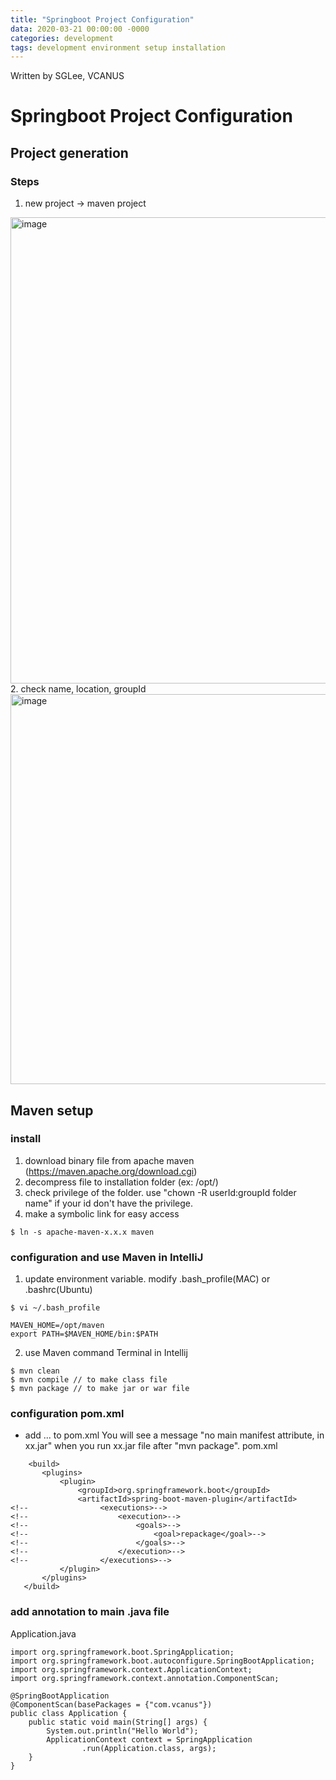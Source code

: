 ```yaml
---
title: "Springboot Project Configuration"
data: 2020-03-21 00:00:00 -0000
categories: development 
tags: development environment setup installation 
---
```


Written by SGLee, VCANUS

# Springboot Project Configuration

## Project generation
### Steps
 1. new project -> maven project
 <img width="746" alt="image" src="https://user-images.githubusercontent.com/44759045/77221248-85583c80-6b8b-11ea-8bf6-4d29ffe627ad.png">
 2. check name, location, groupId
 <img width="624" alt="image" src="https://user-images.githubusercontent.com/44759045/77221313-09122900-6b8c-11ea-9809-3f9aa24cdf89.png">

## Maven setup
### install
 1. download binary file from apache maven (https://maven.apache.org/download.cgi)
 2. decompress file to installation folder (ex: /opt/)
 3. check privilege of the folder. use "chown -R userId:groupId folder name" if your id don't have the privilege.
 4. make a symbolic link for easy access
 ```
 $ ln -s apache-maven-x.x.x maven
 ```
### configuration and use Maven in IntelliJ
 1. update environment variable. modify .bash_profile(MAC) or .bashrc(Ubuntu)
 ```
 $ vi ~/.bash_profile
 ```
 ```
 MAVEN_HOME=/opt/maven
 export PATH=$MAVEN_HOME/bin:$PATH
 ```
 2. use Maven command Terminal in Intellij
 ```
 $ mvn clean
 $ mvn compile // to make class file
 $ mvn package // to make jar or war file
 ```
### configuration pom.xml
 - add <build><plugins><plubin>... to pom.xml
 You will see a message "no main manifest attribute, in xx.jar" when you run xx.jar file after "mvn package".
 pom.xml
 ```
     <build>
        <plugins>
            <plugin>
                <groupId>org.springframework.boot</groupId>
                <artifactId>spring-boot-maven-plugin</artifactId>
<!--                <executions>-->
<!--                    <execution>-->
<!--                        <goals>-->
<!--                            <goal>repackage</goal>-->
<!--                        </goals>-->
<!--                    </execution>-->
<!--                </executions>-->
            </plugin>
        </plugins>
    </build>
 ```
### add annotation to main .java file
 Application.java
 ```
 import org.springframework.boot.SpringApplication;
 import org.springframework.boot.autoconfigure.SpringBootApplication;
 import org.springframework.context.ApplicationContext;
 import org.springframework.context.annotation.ComponentScan;

 @SpringBootApplication
 @ComponentScan(basePackages = {"com.vcanus"})
 public class Application {
     public static void main(String[] args) {
         System.out.println("Hello World");
         ApplicationContext context = SpringApplication
                 .run(Application.class, args);
     }
 }
 ```
